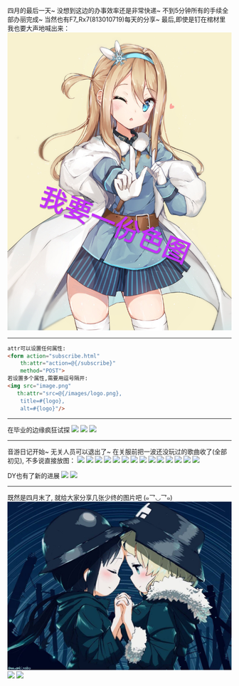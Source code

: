 四月的最后一天~
没想到这边的办事效率还是非常快递~
不到5分钟所有的手续全部办丽完成~
当然也有F7_Rx7(813010719)每天的分享~
最后,即使是钉在棺材里我也要大声地喊出来：
![](./5cc7e012e7e0e.jpg "5cc7e012e7e0e.jpg")

* * *

```html
attr可以设置任何属性:
<form action="subscribe.html"
    th:attr="action=@{/subscribe}"
    method="POST">
若设置多个属性,需要用逗号隔开:
<img src="image.png"
   th:attr="src=@{/images/logo.png},
    title=#{logo},
    alt=#{logo}"/>
```

* * *

在毕业的边缘疯狂试探
![](https://pic.superbed.cn/item/5ccd46c43a213b0417abe00b)
![](https://pic1.superbed.cn/item/5ccd46cc3a213b0417abe0f8)
![](https://pic1.superbed.cn/item/5ccd46ea3a213b0417abe3fa)

* * *

音游日记开始~
无关人员可以退出了~
在关服前把一波还没玩过的歌曲收了(全部初见),
不多说直接放图：
![](https://i.loli.net/2019/05/02/5cca53a174390.png)
![](https://i.loli.net/2019/05/02/5cca5468ce6ca.png)
![](https://i.loli.net/2019/05/02/5cca551167bb4.png)
![](https://i.loli.net/2019/05/02/5cca5631b6fbc.png)
![](https://i.loli.net/2019/05/02/5cca5680d4de5.png)
![](https://i.loli.net/2019/05/02/5cca56ffd758c.png)
![](https://i.loli.net/2019/05/02/5cca574ec4126.png)
![](https://i.loli.net/2019/05/02/5cca57e2dd3fa.png)
![](https://i.loli.net/2019/05/02/5cca58ed7e264.png)
![](https://i.loli.net/2019/05/02/5cca59043b9ca.png)
![](https://i.loli.net/2019/05/02/5cca593d5046d.png)
![](https://i.loli.net/2019/05/02/5cca594cf2aa4.png)
![](https://i.loli.net/2019/05/02/5cca5956dd8a9.png)
![](https://i.loli.net/2019/05/02/5cca5965217ec.png)

DY也有了新的进展
![](https://pic.superbed.cn/item/5ccd47573a213b0417abecc8)
![](https://pic.superbed.cn/item/5ccd47773a213b0417abeeca)

* * *

既然是四月末了, 就给大家分享几张少终的图片吧 (๑乛◡乛๑)
![](./img_6707.jpg)
![](./images/img_6708.jpg)
![](./images/img_6709.jpg)